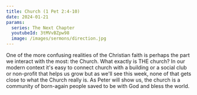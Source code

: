 ```yaml
---
title: Church (1 Pet 2:4-10)
date: 2024-01-21
params:
  series: The Next Chapter
  youtubeId: 3tMVvBZpw98
  image: /images/sermons/direction.jpg
---
```


One of the more confusing realities of the Christian faith is perhaps the part we interact with the most: the Church. What exactly is THE church? In our modern context it's easy to connect church with a building or a social club or non-profit that helps us grow but as we'll see this week, none of that gets close to what the Church really is. As Peter will show us, the church is a community of born-again people saved to be with God and bless the world.

